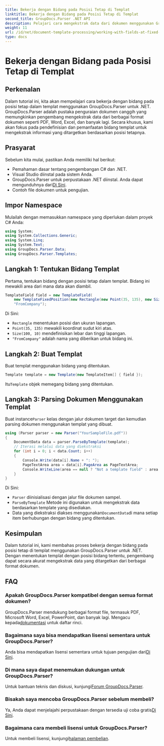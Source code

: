 ```yaml
---
title: Bekerja dengan Bidang pada Posisi Tetap di Templat
linktitle: Bekerja dengan Bidang pada Posisi Tetap di Templat
second_title: GroupDocs.Parser .NET API
description: Pelajari cara mengekstrak data dari dokumen menggunakan GroupDocs.Parser untuk .NET. Tutorial komprehensif dengan contoh kode.
weight: 11
url: /id/net/document-template-processing/working-with-fields-at-fixed-positions-in-templates/
type: docs
---
```

# Bekerja dengan Bidang pada Posisi Tetap di Templat

## Perkenalan
Dalam tutorial ini, kita akan mempelajari cara bekerja dengan bidang pada posisi tetap dalam templat menggunakan GroupDocs.Parser untuk .NET. GroupDocs.Parser adalah pustaka penguraian dokumen canggih yang memungkinkan pengembang mengekstrak data dari berbagai format dokumen seperti PDF, Word, Excel, dan banyak lagi. Secara khusus, kami akan fokus pada pendefinisian dan pemanfaatan bidang templat untuk mengekstrak informasi yang ditargetkan berdasarkan posisi tetapnya.
## Prasyarat
Sebelum kita mulai, pastikan Anda memiliki hal berikut:
- Pemahaman dasar tentang pengembangan C# dan .NET.
- Visual Studio diinstal pada sistem Anda.
- GroupDocs.Parser untuk perpustakaan .NET diinstal. Anda dapat mengunduhnya dari[Di Sini](https://releases.groupdocs.com/parser/net/).
- Contoh file dokumen untuk pengujian.

## Impor Namespace
Mulailah dengan memasukkan namespace yang diperlukan dalam proyek C# Anda:
```csharp
using System;
using System.Collections.Generic;
using System.Linq;
using System.Text;
using GroupDocs.Parser.Data;
using GroupDocs.Parser.Templates;
```
## Langkah 1: Tentukan Bidang Templat
Pertama, tentukan bidang dengan posisi tetap dalam templat. Bidang ini mewakili area dari mana data akan diambil.
```csharp
TemplateField field = new TemplateField(
    new TemplateFixedPosition(new Rectangle(new Point(35, 135), new Size(100, 10))),
    "FromCompany");
```
Di Sini:
- `Rectangle` menentukan posisi dan ukuran lapangan.
- `Point(35, 135)` mewakili koordinat sudut kiri atas.
- `Size(100, 10)` mendefinisikan lebar dan tinggi lapangan.
- `"FromCompany"` adalah nama yang diberikan untuk bidang ini.
## Langkah 2: Buat Templat
Buat templat menggunakan bidang yang ditentukan.
```csharp
Template template = new Template(new TemplateItem[] { field });
```
 Itu`Template` objek memegang bidang yang ditentukan.
## Langkah 3: Parsing Dokumen Menggunakan Templat
 Buat instance`Parser` kelas dengan jalur dokumen target dan kemudian parsing dokumen menggunakan templat yang dibuat.
```csharp
using (Parser parser = new Parser("YourSampleFile.pdf"))
{
    DocumentData data = parser.ParseByTemplate(template);
    // Iterasi melalui data yang diekstraksi
    for (int i = 0; i < data.Count; i++)
    {
        Console.Write(data[i].Name + ": ");
        PageTextArea area = data[i].PageArea as PageTextArea;
        Console.WriteLine(area == null ? "Not a template field" : area.Text);
    }
}
```
Di Sini:
- `Parser` diinisialisasi dengan jalur file dokumen sampel.
- `ParseByTemplate` Metode ini digunakan untuk mengekstrak data berdasarkan template yang disediakan.
-  Data yang diekstraksi diakses menggunakan`DocumentData`di mana setiap item berhubungan dengan bidang yang ditentukan.

## Kesimpulan
Dalam tutorial ini, kami membahas proses bekerja dengan bidang pada posisi tetap di templat menggunakan GroupDocs.Parser untuk .NET. Dengan menentukan templat dengan posisi bidang tertentu, pengembang dapat secara akurat mengekstrak data yang ditargetkan dari berbagai format dokumen.

## FAQ
### Apakah GroupDocs.Parser kompatibel dengan semua format dokumen?
 GroupDocs.Parser mendukung berbagai format file, termasuk PDF, Microsoft Word, Excel, PowerPoint, dan banyak lagi. Mengacu kepada[dokumentasi](https://tutorials.groupdocs.com/parser/net/) untuk daftar rinci.
### Bagaimana saya bisa mendapatkan lisensi sementara untuk GroupDocs.Parser?
 Anda bisa mendapatkan lisensi sementara untuk tujuan pengujian dari[Di Sini](https://purchase.groupdocs.com/temporary-license/).
### Di mana saya dapat menemukan dukungan untuk GroupDocs.Parser?
 Untuk bantuan teknis dan diskusi, kunjungi[Forum GroupDocs.Parser](https://forum.groupdocs.com/c/parser/17).
### Bisakah saya mencoba GroupDocs.Parser sebelum membeli?
 Ya, Anda dapat menjelajahi perpustakaan dengan tersedia uji coba gratis[Di Sini](https://releases.groupdocs.com/).
### Bagaimana cara membeli lisensi untuk GroupDocs.Parser?
 Untuk membeli lisensi, kunjungi[halaman pembelian](https://purchase.groupdocs.com/buy).